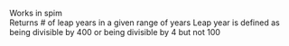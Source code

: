 Works in spim  
Returns # of leap years in a given range of years
Leap year is defined as being divisible by 400 or being divisible by 4 but not 100